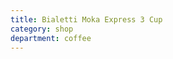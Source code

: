 ```yaml
---
title: Bialetti Moka Express 3 Cup
category: shop
department: coffee
---
```

<script type="text/javascript">
amzn_assoc_tracking_id = "farraway-20";
amzn_assoc_ad_mode = "manual";
amzn_assoc_ad_type = "smart";
amzn_assoc_marketplace = "amazon";
amzn_assoc_region = "US";
amzn_assoc_design = "enhanced_links";
amzn_assoc_asins = "B000CNY6UK";
amzn_assoc_placement = "adunit";
amzn_assoc_linkid = "424aca9c5310bb449365ddeadd20b99b";
</script>
<script src="//z-na.amazon-adsystem.com/widgets/onejs?MarketPlace=US"></script>
